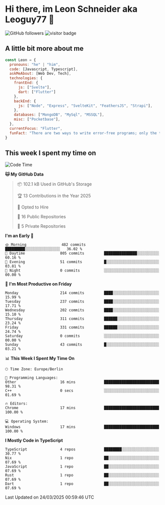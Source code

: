 # Hi there, im Leon Schneider aka Leoguy77 👋

![GitHub followers](https://img.shields.io/github/followers/leoguy77.svg?style=social&label=Followers) ![visitor badge](https://vbr.nathanchung.dev/badge?page_id=Leoguy77)

## A little bit more about me

```javascript
const Leon = {
  pronouns: "he" | "him",
  code: [Javascript, Typescript],
  askMeAbout: [Web Dev, Tech],
  technologies: {
    frontEnd: {
      js: ["Svelte"],
      dart: ["Flutter"]
    },
    backEnd: {
      js: ["Node", "Express", "SvelteKit", "FeathersJS", "Strapi"],
    },
    databases: ["MongoDB", "MySql", "MSSQL"],
    misc: ["Pocketbase"],
  },
  currentFocus: "Flutter",
  funFact: "There are two ways to write error-free programs; only the third one works"
}
```

## This week I spent my time on

<!--START_SECTION:waka-->
![Code Time](http://img.shields.io/badge/Code%20Time-467%20hrs%2020%20mins-blue)

**🐱 My GitHub Data** 

> 📦 102.1 kB Used in GitHub's Storage 
 > 
> 🏆 13 Contributions in the Year 2025
 > 
> 💼 Opted to Hire
 > 
> 📜 16 Public Repositories 
 > 
> 🔑 5 Private Repositories 
 > 
**I'm an Early 🐤** 

```text
🌞 Morning                482 commits         █████████░░░░░░░░░░░░░░░░   36.02 % 
🌆 Daytime                805 commits         ███████████████░░░░░░░░░░   60.16 % 
🌃 Evening                51 commits          █░░░░░░░░░░░░░░░░░░░░░░░░   03.81 % 
🌙 Night                  0 commits           ░░░░░░░░░░░░░░░░░░░░░░░░░   00.00 % 
```
📅 **I'm Most Productive on Friday** 

```text
Monday                   214 commits         ████░░░░░░░░░░░░░░░░░░░░░   15.99 % 
Tuesday                  237 commits         ████░░░░░░░░░░░░░░░░░░░░░   17.71 % 
Wednesday                202 commits         ████░░░░░░░░░░░░░░░░░░░░░   15.10 % 
Thursday                 311 commits         ██████░░░░░░░░░░░░░░░░░░░   23.24 % 
Friday                   331 commits         ██████░░░░░░░░░░░░░░░░░░░   24.74 % 
Saturday                 0 commits           ░░░░░░░░░░░░░░░░░░░░░░░░░   00.00 % 
Sunday                   43 commits          █░░░░░░░░░░░░░░░░░░░░░░░░   03.21 % 
```


📊 **This Week I Spent My Time On** 

```text
🕑︎ Time Zone: Europe/Berlin

💬 Programming Languages: 
Other                    16 mins             █████████████████████████   98.31 % 
C++                      0 secs              ░░░░░░░░░░░░░░░░░░░░░░░░░   01.69 % 

🔥 Editors: 
Chrome                   17 mins             █████████████████████████   100.00 % 

💻 Operating System: 
Windows                  17 mins             █████████████████████████   100.00 % 
```

**I Mostly Code in TypeScript** 

```text
TypeScript               4 repos             ████████░░░░░░░░░░░░░░░░░   30.77 % 
Nix                      1 repo              ██░░░░░░░░░░░░░░░░░░░░░░░   07.69 % 
JavaScript               1 repo              ██░░░░░░░░░░░░░░░░░░░░░░░   07.69 % 
Rust                     1 repo              ██░░░░░░░░░░░░░░░░░░░░░░░   07.69 % 
Dart                     1 repo              ██░░░░░░░░░░░░░░░░░░░░░░░   07.69 % 
```




 Last Updated on 24/03/2025 00:59:46 UTC
<!--END_SECTION:waka-->
